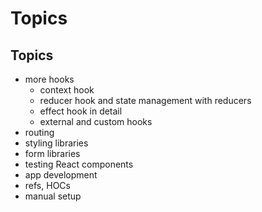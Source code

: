 # Topics

## Topics

- more hooks
  - context hook
  - reducer hook and state management with reducers
  - effect hook in detail
  - external and custom hooks
- routing
- styling libraries
- form libraries
- testing React components
- app development
- refs, HOCs
- manual setup

